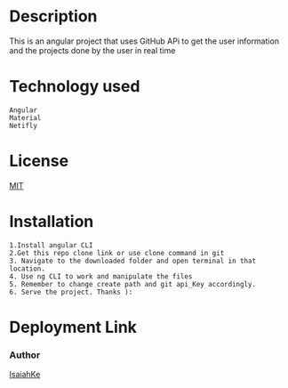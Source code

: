 # Description
This is an angular project that uses GitHub APi to get the user information and the projects done by the user in real time

# Technology used
    Angular
    Material
    Netifly
# License
[MIT](LICENSE)

# Installation
    1.Install angular CLI 
    2.Get this repo clone link or use clone command in git 
    3. Navigate to the downloaded folder and open terminal in that location.
    4. Use ng CLI to work and manipulate the files
    5. Remember to change create path and git api_Key accordingly. 
    6. Serve the project. Thanks ):

# Deployment Link

### Author
[IsaiahKe](https://github.com/IsaiahKe)